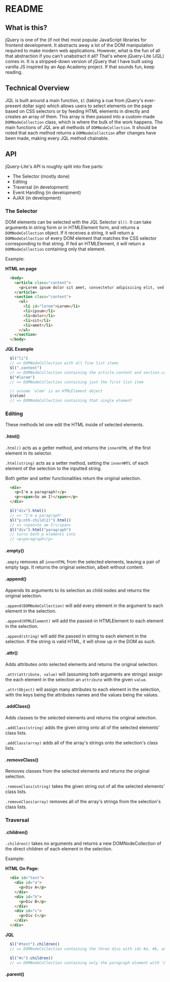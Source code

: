 # README

## What is this?

jQuery is one of the (if not the) most popular JavaScript libraries for frontend development. It abstracts away a lot of the DOM manipulation required to make modern web applications. However, what is the fun of all that abstraction if you can't unabstract it all? That's where jQuery-Lite (JQL) comes in. It is a stripped-down version of jQuery that I have built using vanilla JS inspired by an App Academy project. If that sounds fun, keep reading.

## Technical Overview

JQL is built around a main function, `$l` (taking a cue from jQuery's ever-present dollar sign) which allows users to select elements on the page based on CSS selectors or by feeding HTML elements in directly and creates an array of them. This array is then passed into a custom-made `DOMNodeCollection` class, which is where the bulk of the work happens. The main functions of JQL are all methods of `DOMNodeCollection`. It should be noted that each method returns a `DOMNodeCollection` after changes have been made, making every JQL method chainable.

## API

jQuery-Lite's API is roughly split into five parts:
  - The Selector (mostly done)
  - Editing
  - Traversal (in development)
  - Event Handling (in development)
  - AJAX (in development)

### The Selector

DOM elements can be selected with the JQL Selector `$l()`. It can take arguments in string form or in HTMLElement form, and returns a `DOMNodeCollection` object.
If it receives a string, it will return a `DOMNodeCollection` of every DOM element that matches the CSS selector corresponding to that string. If fed an HTMLElement, it will return a `DOMNodeCollection` containing only that element.

Example:

**HTML on page**
```html
  <body>
    <article class="content">
      <p>Lorem ipsum dolor sit amet, consectetur adipisicing elit, sed do eiusmod tempor incididunt ut labore et dolore magna aliqua.</p>
    </article>
    <section class="content">
      <ul>
        <li id="lorem">Lorem</li>
        <li>ipsum</li>
        <li>dolor</li>
        <li>sit</li>
        <li>amet</li>
      </ul>
    </section>
  </body>
```

**JQL Example**
```javascript
  $l("li")
  // => DOMNodeCollection with all five list items
  $l(".content")
  // => DOMNodeCollection containing the article.content and section.content elements
  $("#lorem")
  // => DOMNodeCollection containing just the first list item

  // assume 'elem' is an HTMLElement object
  $(elem)
  // => DOMNodeCollection containing that single element
```

### Editing
These methods let one edit the HTML inside of selected elements.

#### .html()
`.html()` acts as a getter method, and returns the `innerHTML` of the first element in its selector.


`.html(string)` acts as a setter method, setting the `innerHMTL` of each element of the selection to the inputted string.

Both getter and setter functionalities return the original selection.

```html
  <div>
    <p>I'm a paragraph!</p>
    <p><span>So am I!</span></p>
  </div>
```

```javascript
  $l("div").html()
  // => "I'm a paragraph"
  $l("p:nth-child(2)").html()
  // => <span>So am I!</span>
  $l("div").html("paragraph")
  // turns both p elements into
  // <p>paragraph</p>

```

#### .empty()
`.empty` removes all `innerHTML` from the selected elements, leaving a pair of empty tags. It returns the original selection, albeit without content.

#### .append()
Appends its arguments to its selection as child nodes and returns the original selection.

`.append(DOMNodeCollection)` will add every element in the argument to each element in the selection.

`.append(HTMLElement)` will add the passed-in HTMLElement to each element in the selection.

`.append(string)` will add the passed in string to each element in the selection. If the string is valid HTML, it will show up in the DOM as such.

#### .attr()
Adds attributes onto selected elements and returns the original selection.

`.attr(attribute, value)` will (assuming both arguments are strings) assign the each element in the selection an `attribute` with the given `value`.

`.attr(Object)` will assign many attributes to each element in the selection, with the keys being the attributes names and the values being the values.

#### .addClass()
Adds classes to the selected elements and returns the original selection.

`.addClass(string)` adds the given string onto all of the selected elements' class lists.

`.addClass(array)` adds all of the array's strings onto the selection's class lists.

#### .removeClass()
Removes classes from the selected elements and returns the original selection.

`.removeClass(string)` takes the given string out of all the selected elements' class lists.

`.removeClass(array)` removes all of the array's strings from the selection's class lists.

### Traversal

#### .children()
`.children()` takes no arguments and returns a new DOMNodeCollection of the direct children of each element in the selection.

Example:

**HTML On Page:**

```html
  <div id="test">
    <div id="a">
      <p>Div A</p>
    </div>
    <div id="b">
      <p>Div B</p>
    </div>
    <div id="c">
      <p>Div C</p>
    </div>
  </div>
```

**JQL**
```javascript
  $l("#test").children()
  // => DOMNodeCollection containing the three divs with ids #a, #b, and #c

  $l("#c").children()
  // => DOMNodeCollection containing only the paragraph element with 'Div C' written in it
```

#### .parent()
